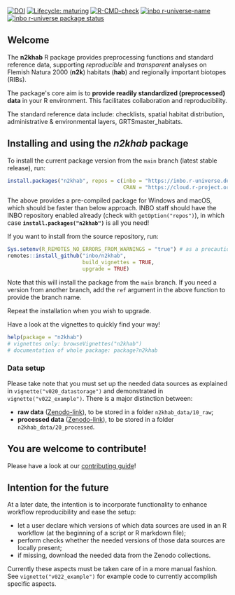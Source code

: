 <!-- badges: start -->
[![DOI](https://zenodo.org/badge/DOI/10.5281/zenodo.3631579.svg)](https://doi.org/10.5281/zenodo.3631579)
[![Lifecycle: maturing](https://img.shields.io/badge/lifecycle-maturing-blue.svg)](https://www.tidyverse.org/lifecycle/#maturing)
[![R-CMD-check](https://github.com/inbo/n2khab/workflows/R-CMD-check/badge.svg)](https://github.com/inbo/n2khab/actions?query=workflow%3AR-CMD-check)
[![inbo r-universe-name](https://inbo.r-universe.dev/badges/:name?color=c04384)](https://inbo.r-universe.dev)
[![inbo r-universe package status](https://inbo.r-universe.dev/badges/n2khab)](https://inbo.r-universe.dev)
<!-- badges: end -->

## Welcome

The **n2khab** R package provides preprocessing functions and standard reference data, supporting _reproducible_ and _transparent_ analyses on Flemish Natura 2000 (**n2k**) habitats (**hab**) and regionally important biotopes (RIBs).

The package's core aim is to **provide readily standardized (preprocessed) data** in your R environment.
This facilitates collaboration and reproducibility.

The standard reference data include: checklists, spatial habitat distribution, administrative & environmental layers, GRTSmaster_habitats.

## Installing and using the _n2khab_ package

To install the current package version from the `main` branch (latest stable release), run:

```r
install.packages("n2khab", repos = c(inbo = "https://inbo.r-universe.dev", 
                                     CRAN = "https://cloud.r-project.org"))
```

The above provides a pre-compiled package for Windows and macOS, which should be faster than below approach.
INBO staff should have the INBO repository enabled already (check with `getOption("repos")`), in which case **`install.packages("n2khab")`** is all you need!

If you want to install from the source repository, run:

```r
Sys.setenv(R_REMOTES_NO_ERRORS_FROM_WARNINGS = "true") # as a precaution
remotes::install_github("inbo/n2khab",
                        build_vignettes = TRUE,
                        upgrade = TRUE)
```

Note that this will install the package from the `main` branch.
If you need a version from another branch, add the `ref` argument in the above function to provide the branch name.

Repeat the installation when you wish to upgrade.

Have a look at the vignettes to quickly find your way!

```r
help(package = "n2khab")
# vignettes only: browseVignettes("n2khab")
# documentation of whole package: package?n2khab
```

### Data setup

Please take note that you must set up the needed data sources as explained in `vignette("v020_datastorage")` and demonstrated in `vignette("v022_example")`.
There is a major distinction between:

- **raw data** ([Zenodo-link](https://zenodo.org/communities/n2khab-data-raw)), to be stored in a folder `n2khab_data/10_raw`;
- **processed data** ([Zenodo-link](https://zenodo.org/communities/n2khab-data-processed)), to be stored in a folder `n2khab_data/20_processed`.


## You are welcome to contribute!

Please have a look at our [contributing guide](.github/CONTRIBUTING.md)!


## Intention for the future

At a later date, the intention is to incorporate functionality to enhance workflow reproducibility and ease the setup:

- let a user declare which versions of which data sources are used in an R workflow (at the beginning of a script or R markdown file);
- perform checks whether the needed versions of those data sources are locally present;
- if missing, download the needed data from the Zenodo collections.

Currently these aspects must be taken care of in a more manual fashion.
See `vignette("v022_example")` for example code to currently accomplish specific aspects.

